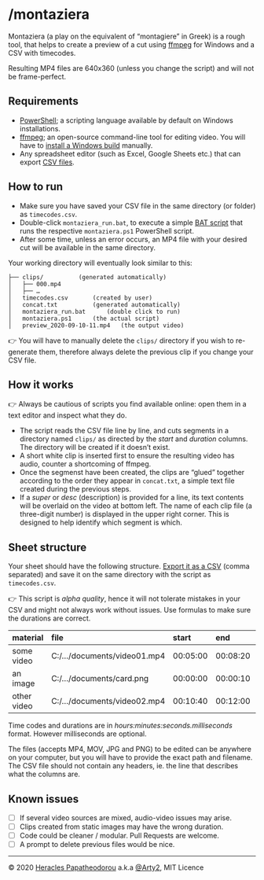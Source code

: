 # /montaziera

Montaziera (a play on the equivalent of “montagiere” in Greek) is a rough tool, that helps to create a preview of a cut using [ffmpeg](https://ffmpeg.org/) for Windows and a CSV with timecodes.

Resulting MP4 files are 640x360 (unless you change the script) and will not be frame-perfect.

## Requirements

- [PowerShell](https://docs.microsoft.com/en-us/powershell/scripting/overview?view=powershell-7); a scripting language available by default on Windows installations.
- [ffmpeg](https://ffmpeg.zeranoe.com/builds/); an open-source command-line tool for editing video. You will have to [install a Windows build](http://blog.gregzaal.com/how-to-install-ffmpeg-on-windows/) manually.
- Any spreadsheet editor (such as Excel, Google Sheets etc.) that can export [CSV files](https://www.lifewire.com/csv-file-2622708). 


## How to run

- Make sure you have saved your CSV file in the same directory (or folder) as `timecodes.csv`.
- Double-click `montaziera_run.bat`, to execute a simple [BAT script](https://www.lifewire.com/bat-file-2619796) that runs the respective `montaziera.ps1` PowerShell script. 
- After some time, unless an error occurs, an MP4 file with your desired cut will be available in the same directory.

Your working directory will eventually look similar to this:

```
├── clips/			(generated automatically)
│   ├── 000.mp4
│   ├── …
│   timecodes.csv		(created by user)
│   concat.txt			(generated automatically)
│   montaziera_run.bat		(double click to run)
│   montaziera.ps1		(the actual script)
│   preview_2020-09-10-11.mp4	(the output video)
```

👉 You will have to manually delete the `clips/` directory if you wish to re-generate them, therefore always delete the previous clip if you change your CSV file.

## How it works

👉 Always be cautious of scripts you find available online: open them in a text editor and inspect what they do.

- The script reads the CSV file line by line, and cuts segments in a directory named `clips/` as directed by the *start* and *duration* columns. The directory will be created if it doesn’t exist.
- A short white clip is inserted first to ensure the resulting video has audio, counter a shortcoming of ffmpeg.
- Once the segmenst have been created, the clips are “glued” together according to the order they appear in `concat.txt`, a simple text file created during the previous steps.
- If a *super* or *desc* (description) is provided for a line, its text contents will be overlaid on the video at bottom left. The name of each clip file (a three-digit number) is displayed in the upper right corner. This is designed to help identify which segment is which.


## Sheet structure

Your sheet should have the following structure. [Export it as a CSV](https://www.solveyourtech.com/save-csv-google-sheets/) (comma separated) and save it on the same directory with the script as `timecodes.csv`. 

👉 This script is *alpha quality*, hence it will not tolerate mistakes in your CSV and might not always work without issues. Use formulas to make sure the durations are correct.

| material    | file                       | start    | end      | duration | super          | descr                  |
| :---------- | :------------------------- | :------- | :------- | :------- | :------------- | :--------------------- |
| some video  | C:/…/documents/video01.mp4 | 00:05:00 | 00:08:20 | 00:03:20 | Speaker’s Name | Description of segment |
| an image    | C:/…/documents/card.png    | 00:00:00 | 00:00:10 | 00:00:10 | a static card  |                        |
| other video | C:/…/documents/video02.mp4 | 00:10:40 | 00:12:00 | 00:01:20 |                |                        |

Time codes and durations are in *hours:minutes:seconds.milliseconds* format. However milliseconds are optional.

The files (accepts MP4, MOV, JPG and PNG) to be edited can be anywhere on your computer, but you will have to provide the exact path and filename. The CSV file should not contain any headers, ie. the line that describes what the columns are.


## Known issues

- [ ] If several video sources are mixed, audio-video issues may arise.
- [ ] Clips created from static images may have the wrong duration.
- [ ] Code could be cleaner / modular. Pull Requests are welcome.
- [ ] A prompt to delete previous files would be nice.

* * *

© 2020 [Heracles Papatheodorou](https://heracl.es) a.k.a [@Arty2](https://www.twitter.com/Arty2), MIT Licence